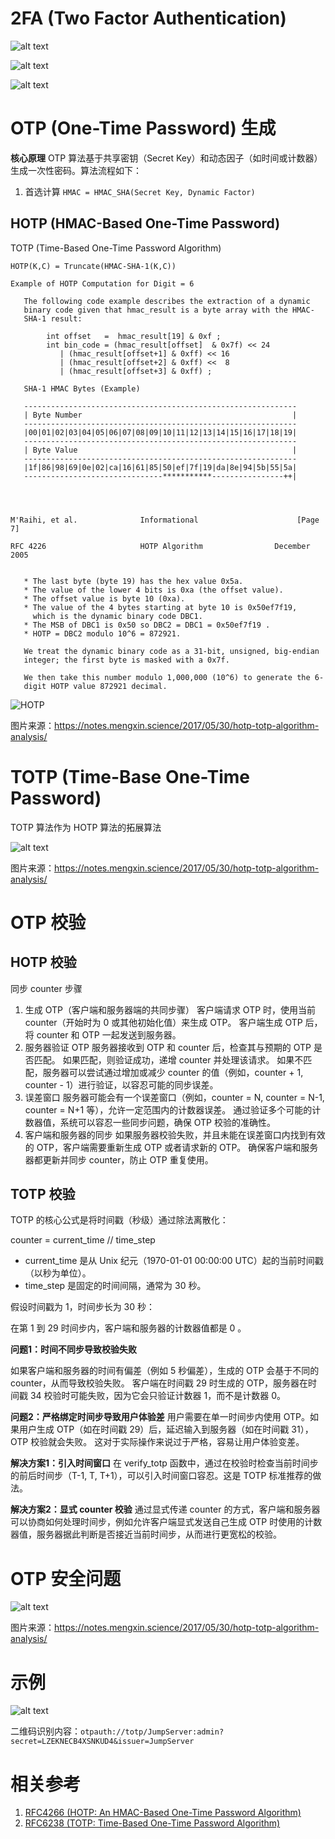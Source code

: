 # 2FA (Two Factor Authentication)

![alt text](<images/2FA 与 OTP/image.png>)

![alt text](<images/2FA 与 OTP/image-2.png>)

![alt text](<images/2FA 与 OTP/image-1.png>)


# OTP (One-Time Password) 生成

**核心原理**
OTP 算法基于共享密钥（Secret Key）和动态因子（如时间或计数器）生成一次性密码。算法流程如下：
1. 首选计算 `HMAC = HMAC_SHA(Secret Key, Dynamic Factor)`

## HOTP (HMAC-Based One-Time Password)

TOTP (Time-Based One-Time Password Algorithm)



`HOTP(K,C) = Truncate(HMAC-SHA-1(K,C))`

```
Example of HOTP Computation for Digit = 6

   The following code example describes the extraction of a dynamic
   binary code given that hmac_result is a byte array with the HMAC-
   SHA-1 result:

        int offset   =  hmac_result[19] & 0xf ;
        int bin_code = (hmac_result[offset]  & 0x7f) << 24
           | (hmac_result[offset+1] & 0xff) << 16
           | (hmac_result[offset+2] & 0xff) <<  8
           | (hmac_result[offset+3] & 0xff) ;

   SHA-1 HMAC Bytes (Example)

   -------------------------------------------------------------
   | Byte Number                                               |
   -------------------------------------------------------------
   |00|01|02|03|04|05|06|07|08|09|10|11|12|13|14|15|16|17|18|19|
   -------------------------------------------------------------
   | Byte Value                                                |
   -------------------------------------------------------------
   |1f|86|98|69|0e|02|ca|16|61|85|50|ef|7f|19|da|8e|94|5b|55|5a|
   -------------------------------***********----------------++|




M'Raihi, et al.              Informational                      [Page 7]

RFC 4226                     HOTP Algorithm                December 2005


   * The last byte (byte 19) has the hex value 0x5a.
   * The value of the lower 4 bits is 0xa (the offset value).
   * The offset value is byte 10 (0xa).
   * The value of the 4 bytes starting at byte 10 is 0x50ef7f19,
     which is the dynamic binary code DBC1.
   * The MSB of DBC1 is 0x50 so DBC2 = DBC1 = 0x50ef7f19 .
   * HOTP = DBC2 modulo 10^6 = 872921.

   We treat the dynamic binary code as a 31-bit, unsigned, big-endian
   integer; the first byte is masked with a 0x7f.

   We then take this number modulo 1,000,000 (10^6) to generate the 6-
   digit HOTP value 872921 decimal.
```

![HOTP](<images/2FA 与 OTP/image-3.png>)

图片来源：https://notes.mengxin.science/2017/05/30/hotp-totp-algorithm-analysis/

# TOTP (Time-Base One-Time Password)

TOTP 算法作为 HOTP 算法的拓展算法

![alt text](<images/2FA 与 OTP/image-4.png>)

图片来源：https://notes.mengxin.science/2017/05/30/hotp-totp-algorithm-analysis/



# OTP 校验

## HOTP 校验

同步 counter 步骤
1. 生成 OTP（客户端和服务器端的共同步骤）
客户端请求 OTP 时，使用当前 counter（开始时为 0 或其他初始化值）来生成 OTP。
客户端生成 OTP 后，将 counter 和 OTP 一起发送到服务器。
1. 服务器验证 OTP
服务器接收到 OTP 和 counter 后，检查其与预期的 OTP 是否匹配。
如果匹配，则验证成功，递增 counter 并处理该请求。
如果不匹配，服务器可以尝试通过增加或减少 counter 的值（例如，counter + 1, counter - 1）进行验证，以容忍可能的同步误差。
1. 误差窗口
服务器可能会有一个误差窗口（例如，counter = N, counter = N-1, counter = N+1 等），允许一定范围内的计数器误差。
通过验证多个可能的计数器值，系统可以容忍一些同步问题，确保 OTP 校验的准确性。
1. 客户端和服务器的同步
如果服务器校验失败，并且未能在误差窗口内找到有效的 OTP，客户端需要重新生成 OTP 或者请求新的 OTP。
确保客户端和服务器都更新并同步 counter，防止 OTP 重复使用。

## TOTP 校验
TOTP 的核心公式是将时间戳（秒级）通过除法离散化：

counter = current_time // time_step
* current_time 是从 Unix 纪元（1970-01-01 00:00:00 UTC）起的当前时间戳（以秒为单位）。
* time_step 是固定的时间间隔，通常为 30 秒。

假设时间戳为 1，时间步长为 30 秒：

在第 1 到 29 时间步内，客户端和服务器的计数器值都是 0 。


**问题1：时间不同步导致校验失败**

如果客户端和服务器的时间有偏差（例如 5 秒偏差），生成的 OTP 会基于不同的 counter，从而导致校验失败。
客户端在时间戳 29 时生成的 OTP，服务器在时间戳 34 校验时可能失败，因为它会只验证计数器 1，而不是计数器 0。

**问题2：严格绑定时间步导致用户体验差**
用户需要在单一时间步内使用 OTP。如果用户生成 OTP（如在时间戳 29）后，延迟输入到服务器（如在时间戳 31），OTP 校验就会失败。
这对于实际操作来说过于严格，容易让用户体验变差。


**解决方案1：引入时间窗口**
在 verify_totp 函数中，通过在校验时检查当前时间步的前后时间步（T-1, T, T+1），可以引入时间窗口容忍。这是 TOTP 标准推荐的做法。

**解决方案2：显式 counter 校验**
通过显式传递 counter 的方式，客户端和服务器可以协商如何处理时间步，例如允许客户端显式发送自己生成 OTP 时使用的计数器值，服务器据此判断是否接近当前时间步，从而进行更宽松的校验。


# OTP 安全问题

![alt text](<images/2FA 与 OTP/image-5.png>)

图片来源：https://notes.mengxin.science/2017/05/30/hotp-totp-algorithm-analysis/



# 示例

![alt text](<images/2FA 与 OTP/image-6.png>)

二维码识别内容：`otpauth://totp/JumpServer:admin?secret=LZEKNECB4XSNKUD4&issuer=JumpServer`

# 相关参考

1. [RFC4266 (HOTP: An HMAC-Based One-Time Password Algorithm)](https://datatracker.ietf.org/doc/html/rfc4226)
2. [RFC6238 (TOTP: Time-Based One-Time Password Algorithm)](https://datatracker.ietf.org/doc/html/rfc6238)